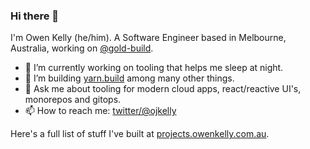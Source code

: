 ### Hi there 👋

I'm Owen Kelly (he/him). A Software Engineer based in Melbourne, Australia, working on [@gold-build](https://github.com/gold-build).


- 🔭 I’m currently working on tooling that helps me sleep at night.
- 🤔 I’m building [yarn.build](https://github.com/ojkelly/yarn.build) among many other things.
- 💬 Ask me about tooling for modern cloud apps, react/reactive UI's, monorepos and gitops.
- 📫 How to reach me: [twitter/@ojkelly](https://www.twitter.com/ojkelly)

Here's a full list of stuff I've built at [projects.owenkelly.com.au](https://projects.owenkelly.com.au).
